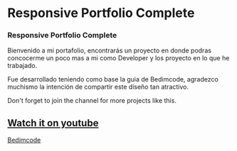 # Responsive Portfolio Complete
### Responsive Portfolio Complete
Bienvenido a mi portafolio, encontrarás un proyecto en donde podras concocerme un poco mas a mi como Developer y los proyecto en lo que he trabajado.

Fue desarrollado teniendo como base la guia de Bedimcode, agradezco muchismo la intención de compartir este diseño tan atractivo. 

Don't forget to join the channel for more projects like this.
## [Watch it on youtube](https://youtu.be/owEHlDn0JYQ)
[Bedimcode](https://www.youtube.com/c/Bedimcode)
